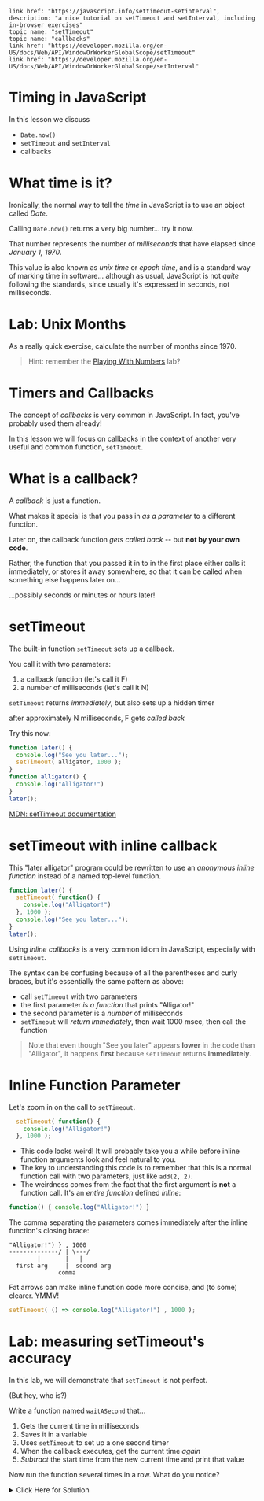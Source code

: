     link href: "https://javascript.info/settimeout-setinterval", description: "a nice tutorial on setTimeout and setInterval, including in-browser exercises"
    topic name: "setTimeout"
    topic name: "callbacks"
    link href: "https://developer.mozilla.org/en-US/docs/Web/API/WindowOrWorkerGlobalScope/setTimeout"
    link href: "https://developer.mozilla.org/en-US/docs/Web/API/WindowOrWorkerGlobalScope/setInterval"

# Timing in JavaScript

In this lesson we discuss

 * `Date.now()`
 * `setTimeout` and `setInterval`
 * callbacks

# What time is it?

Ironically, the normal way to tell the *time* in JavaScript is to use an object called *Date*.

Calling `Date.now()` returns a very big number... try it now.

That number represents the number of *milliseconds* that have elapsed since *January 1, 1970*.

This value is also known as *unix time* or *epoch time*, and is a standard way of marking time in software... although as usual, JavaScript is not *quite* following the standards, since usually it's expressed in seconds, not milliseconds.

# Lab: Unix Months

As a really quick exercise, calculate the number of months since 1970.

> Hint: remember the [Playing With Numbers](numbers#anchor/lab_playing_with_numbers) lab?

# Timers and Callbacks

The concept of *callbacks* is very common in JavaScript. In fact, you've probably used them already!

In this lesson we will focus on callbacks in the context of another very useful and common function, `setTimeout`.

# What is a callback?

A *callback* is just a function.

What makes it special is that you pass in *as a parameter* to a different function.

Later on, the callback function *gets called back* -- but **not by your own code**.

Rather, the function that you passed it in to in the first place either calls it immediately, or stores it away somewhere, so that it can be called when something else happens later on...

...possibly seconds or minutes or hours later!

# setTimeout

The built-in function `setTimeout` sets up a callback.

You call it with two parameters:

  1. a callback function (let's call it F)
  2. a number of milliseconds (let's call it N)

`setTimeout` returns *immediately*, but also sets up a hidden timer

after approximately N milliseconds, F gets *called back*

Try this now:

```javascript
function later() {
  console.log("See you later...");
  setTimeout( alligator, 1000 );
}
function alligator() {
  console.log("Alligator!")
}
later();
```

[MDN: setTimeout documentation](https://developer.mozilla.org/en-US/docs/Web/API/WindowOrWorkerGlobalScope/setTimeout)

# setTimeout with inline callback

This "later alligator" program could be rewritten to use an *anonymous inline function* instead of a named top-level function.

```javascript
function later() {
  setTimeout( function() {
    console.log("Alligator!")
  }, 1000 );
  console.log("See you later...");
}
later();
```

Using *inline callbacks* is a very common idiom in JavaScript, especially with `setTimeout`.

The syntax can be confusing because of all the parentheses and curly braces, but it's essentially the same pattern as above:

* call `setTimeout` with two parameters
* the first parameter *is a function* that prints "Alligator!"
* the second parameter is a *number* of milliseconds
* `setTimeout` will *return immediately*, then wait 1000 msec, then call the function

> Note that even though "See you later" appears **lower** in the code than "Alligator", it happens **first** because `setTimeout` returns **immediately**.

# Inline Function Parameter

Let's zoom in on the call to `setTimeout`.

```javascript
  setTimeout( function() {
    console.log("Alligator!")
  }, 1000 );
```

* This code looks weird! It will probably take you a while before inline function arguments look and feel natural to you.
* The key to understanding this code is to remember that this is a normal function call with two parameters, just like `add(2, 2)`.
* The weirdness comes from the fact that the first argument is **not** a function call. It's an *entire function* defined *inline*:

```javascript
function() { console.log("Alligator!") }
```

The comma separating the parameters comes immediately after the inline function's closing brace:

```
"Alligator!") } , 1000
--------------/ | \---/
        |       |   |
  first arg     |  second arg
              comma   
```

Fat arrows can make inline function code more concise, and (to some) clearer. YMMV!

```javascript
setTimeout( () => console.log("Alligator!") , 1000 );
```

# Lab: measuring setTimeout's accuracy

In this lab, we will demonstrate that `setTimeout` is not perfect.

(But hey, who is?)

Write a function named `waitASecond` that...

1. Gets the current time in milliseconds
2. Saves it in a variable
3. Uses `setTimeout` to set up a one second timer
4. When the callback executes, get the current time *again*
5. *Subtract* the start time from the new current time and print that value

Now run the function several times in a row. What do you notice?

<details>
<summary>Click Here for Solution</summary>
<pre><code class='javascript'>
function waitASecond() {
  let start = Date.now();
  setTimeout(
    function() {
      let end = Date.now();
      console.log(end - start);
    },
  1000)
}
</code></pre>

# setInterval

`setTimeout` has a sibling named `setInterval`

It works a lot like `setTimeout` but is a little more complicated.

After calling `setInterval`, JavaScript will call your callback *again and again forever* until you *clear* the timer.

For example:

```javascript
function countDownFrom(num) {
    let intervalId = setInterval(tick, 1000);

    function tick() {
        console.log(num);
        num = num - 1;
        if (num <= 0) {
            console.log('Blastoff!');
            clearInterval(intervalId);
        }
    }
}
countDownFrom(10);
```

https://developer.mozilla.org/en-US/docs/Web/API/WindowOrWorkerGlobalScope/setInterval

# setInterval or setTimeout?

When you want something to happen again and again on a fixed delay, you need to choose between `setInterval` and `setTimeout`.

`setInterval` is a bit more powerful but also a bit more complicated.

Note that anything you do with `setInterval` could instead be implemented using `setTimeout`, as long as your callback **calls `setTimeout` again** recursively, like this:

```javascript
function countDownFrom(num) {
    setTimeout(tick, 1000);

    function tick() {
        console.log(num);
        num = num - 1;
        if (num <= 0) {
          console.log('Blastoff!');
        } else {
          setTimeout(tick, 1000);
        }
    }
}
countDownFrom(10);
```

This design decision comes down to personal style and preference; the two solutions have about the same complexity and number of lines of code.

# Testing Asynchronous Code

* Use a "Mock Clock"
  * the mock clock temporarily replaces `setTimeout` with a different function during tests
  * this function keeps track of what would be called when
  * then "ticks" forward when asked
  * so your tests can simulate speeding up and slowing down time
  
* In Jasmine:

```javascript
beforeEach(function() {
  jasmine.Clock.useMock();
});
//... call the code that calls setTimeout
jasmine.Clock.tick(500); // advance 500 msec
```

  * see thread [How to test timers?](http://groups.google.com/group/jasmine-js/browse_thread/thread/f987956c624840d1/73b3ff5391244b19)
